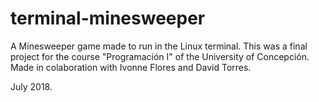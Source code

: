 # terminal-minesweeper
A Minesweeper game made to run in the Linux terminal. This was a final project for the course "Programación I" of the University of Concepción. Made in colaboration with Ivonne Flores and David Torres.

July 2018.

